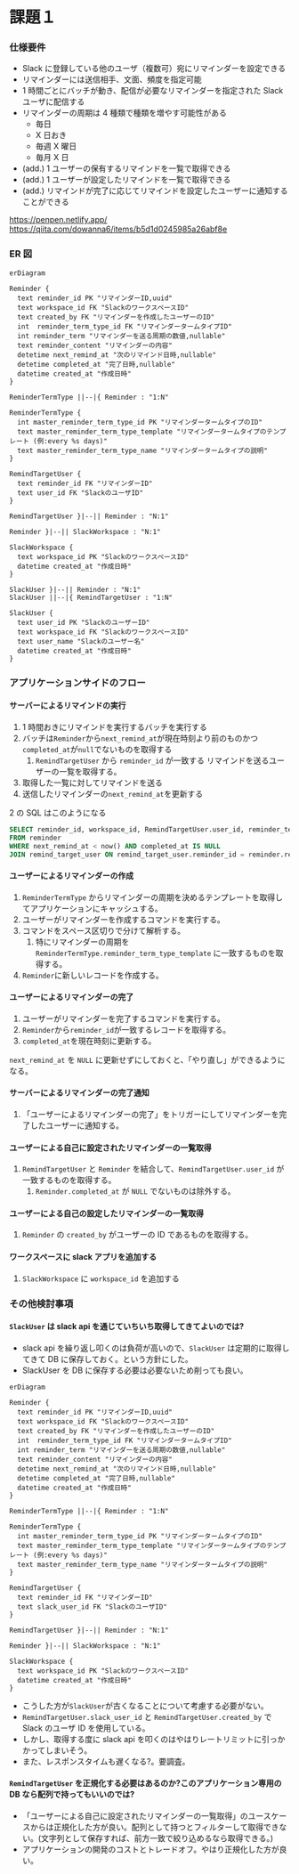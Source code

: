 # 課題１

### 仕様要件

- Slack に登録している他のユーザ（複数可）宛にリマインダーを設定できる
- リマインダーには送信相手、文面、頻度を指定可能
- 1 時間ごとにバッチが動き、配信が必要なリマインダーを指定された Slack ユーザに配信する
- リマインダーの周期は 4 種類で種類を増やす可能性がある
  - 毎日
  - X 日おき
  - 毎週 X 曜日
  - 毎月 X 日
- (add.) 1 ユーザーの保有するリマインドを一覧で取得できる
- (add.) 1 ユーザーが設定したリマインドを一覧で取得できる
- (add.) リマインドが完了に応じてリマインドを設定したユーザーに通知することができる

https://penpen.netlify.app/
https://qiita.com/dowanna6/items/b5d1d0245985a26abf8e

### ER 図

```mermaid
erDiagram

Reminder {
  text reminder_id PK "リマインダーID,uuid"
  text workspace_id FK "SlackのワークスペースID"
  text created_by FK "リマインダーを作成したユーザーのID"
  int  reminder_term_type_id FK "リマインダータームタイプID"
  int reminder_term "リマインダーを送る周期の数値,nullable"
  text reminder_content "リマインダーの内容"
  detetime next_remind_at "次のリマインド日時,nullable"
  detetime completed_at "完了日時,nullable"
  datetime created_at "作成日時"
}

ReminderTermType ||--|{ Reminder : "1:N"

ReminderTermType {
  int master_reminder_term_type_id PK "リマインダータームタイプのID"
  text master_reminder_term_type_template "リマインダータームタイプのテンプレート (例:every %s days)"
  text master_reminder_term_type_name "リマインダータームタイプの説明"
}

RemindTargetUser {
  text reminder_id FK "リマインダーID"
  text user_id FK "SlackのユーザID"
}

RemindTargetUser }|--|| Reminder : "N:1"

Reminder }|--|| SlackWorkspace : "N:1"

SlackWorkspace {
  text workspace_id PK "SlackのワークスペースID"
  datetime created_at "作成日時"
}

SlackUser }|--|| Reminder : "N:1"
SlackUser ||--|{ RemindTargetUser : "1:N"

SlackUser {
  text user_id PK "SlackのユーザーID"
  text workspace_id FK "SlackのワークスペースID"
  text user_name "Slackのユーザー名"
  datetime created_at "作成日時"
}

```

### アプリケーションサイドのフロー

#### サーバーによるリマインドの実行

1. 1 時間おきにリマインドを実行するバッチを実行する
2. バッチは`Reminder`から`next_remind_at`が現在時刻より前のものかつ`completed_at`が`null`でないものを取得する
   1. `RemindTargetUser` から `reminder_id` が一致する リマインドを送るユーザーの一覧を取得する。
3. 取得した一覧に対してリマインドを送る
4. 送信したリマインダーの`next_remind_at`を更新する

2 の SQL はこのようになる

```sql
SELECT reminder_id, workspace_id, RemindTargetUser.user_id, reminder_term_type_id, reminder_term, reminder_content, next_remind_at, completed_at, created_at
FROM reminder
WHERE next_remind_at < now() AND completed_at IS NULL
JOIN remind_target_user ON remind_target_user.reminder_id = reminder.reminder_id;
```

#### ユーザーによるリマインダーの作成

1. `ReminderTermType` からリマインダーの周期を決めるテンプレートを取得してアプリケーションにキャッシュする。
2. ユーザーがリマインダーを作成するコマンドを実行する。
3. コマンドをスペース区切りで分けて解析する。
   1. 特にリマインダーの周期を`ReminderTermType.reminder_term_type_template` に一致するものを取得する。
4. `Reminder`に新しいレコードを作成する。

#### ユーザーによるリマインダーの完了

1. ユーザーがリマインダーを完了するコマンドを実行する。
2. `Reminder`から`reminder_id`が一致するレコードを取得する。
3. `completed_at`を現在時刻に更新する。

`next_remind_at` を `NULL` に更新せずにしておくと、「やり直し」ができるようになる。

#### サーバーによるリマインダーの完了通知

1. 「ユーザーによるリマインダーの完了」をトリガーにしてリマインダーを完了したユーザーに通知する。

#### ユーザーによる自己に設定されたリマインダーの一覧取得

1. `RemindTargetUser` と `Reminder` を結合して、`RemindTargetUser.user_id` が一致するものを取得する。
   1. `Reminder.completed_at` が `NULL` でないものは除外する。

#### ユーザーによる自己の設定したリマインダーの一覧取得

1. `Reminder` の `created_by` がユーザーの ID であるものを取得する。

#### ワークスペースに slack アプリを追加する

1. `SlackWorkspace` に `workspace_id` を追加する

### その他検討事項

#### `SlackUser` は slack api を通じていちいち取得してきてよいのでは?

- slack api を繰り返し叩くのは負荷が高いので、`SlackUser` は定期的に取得してきて DB に保存しておく。という方針にした。
- SlackUser を DB に保存する必要は必要ないため削っても良い。

```mermaid
erDiagram

Reminder {
  text reminder_id PK "リマインダーID,uuid"
  text workspace_id FK "SlackのワークスペースID"
  text created_by FK "リマインダーを作成したユーザーのID"
  int  reminder_term_type_id FK "リマインダータームタイプID"
  int reminder_term "リマインダーを送る周期の数値,nullable"
  text reminder_content "リマインダーの内容"
  detetime next_remind_at "次のリマインド日時,nullable"
  detetime completed_at "完了日時,nullable"
  datetime created_at "作成日時"
}

ReminderTermType ||--|{ Reminder : "1:N"

ReminderTermType {
  int master_reminder_term_type_id PK "リマインダータームタイプのID"
  text master_reminder_term_type_template "リマインダータームタイプのテンプレート (例:every %s days)"
  text master_reminder_term_type_name "リマインダータームタイプの説明"
}

RemindTargetUser {
  text reminder_id FK "リマインダーID"
  text slack_user_id FK "SlackのユーザID"
}

RemindTargetUser }|--|| Reminder : "N:1"

Reminder }|--|| SlackWorkspace : "N:1"

SlackWorkspace {
  text workspace_id PK "SlackのワークスペースID"
  datetime created_at "作成日時"
}

```

- こうした方が`SlackUser`が古くなることについて考慮する必要がない。
- `RemindTargetUser.slack_user_id` と `RemindTargetUser.created_by` で Slack のユーザ ID を使用している。
- しかし、取得する度に slack api を叩くのはやはりレートリミットに引っかかってしまいそう。
- また、レスポンスタイムも遅くなる?。要調査。

#### `RemindTargetUser` を正規化する必要はあるのか?このアプリケーション専用の DB なら配列で持ってもいいのでは?

- 「ユーザーによる自己に設定されたリマインダーの一覧取得」のユースケースからは正規化した方が良い。配列として持つとフィルターして取得できない。(文字列として保存すれば、前方一致で絞り込めるなら取得できる。)
- アプリケーションの開発のコストとトレードオフ。やはり正規化した方が良い。
